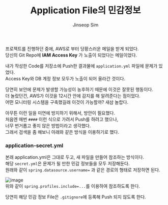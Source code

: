 ﻿---
layout: post
title: "Application File의 민감정보"
categories: ToyProject
tags: [devops]
author:
  - Jinseop Sim
---
프로젝트를 진행하던 중에, AWS로 부터 당황스러운 메일을 받게 되었다.  
당신의 Git Repo에 __IAM Access Key__ 가 노출이 되었다는 메일이었다.  

내가 작성한 Code를 저장소에 Push한 결과물에 ```application.yml``` 파일에 문제가 있었다.  
Access Key와 DB 계정 정보 모두가 노출이 되어 올라간 것이다.  

당연히 보안에 문제가 발생할 가능성이 농후하기 때문에 이것은 잘못된 행동이다.  
더 놀랐던건, AWS가 이것을 12시간 안에 감지를 해 알려준다는 점이었다.  
어떤 모니터링 시스템을 구축했길래 이것이 가능할까? 새삼 놀랍다.  

아무튼 이런 일을 미연에 방지하기 위해서, 방안이 필요했다.  
처음엔 매번 ```####``` 이런 식으로 가려서 Push를 하려고 했으나,  
너무 번거롭고 좋지 않은 방법이라고 생각했다.  
그래서 검색을 좀 해보니 아래와 같은 방식을 이용하기로 했다.  

### application-secret.yml
본래 application.yml은 그대로 두고, 새 파일을 만들어 참조하는 방식이다.  
해당 ```secret.yml```은 문제가 될 만한 민감 정보들을 모두 저장해둔다.  
원래와 같이 ```spring.datasource.username=``` 과 같은 경로의 형태로 저장하면 된다.  

![image](https://user-images.githubusercontent.com/71700079/210355019-40d50887-425b-4848-adaa-39ca1c5ee75d.png)  
위와 같이 ```spring.profiles.include=...```를 이용하여 참조하도록 한다.  

당연히 해당 민감 정보 File은 ```.gitignore```에 등록해 Push 되지 않도록 한다.  
